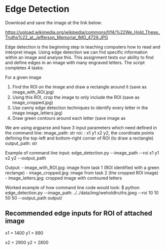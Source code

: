 
# Edge Detection
Download and save the image at the link below:

https://upload.wikimedia.org/wikipedia/commons/f/f4/%22We_Hold_These_Truths%22_at_Jefferson_Memorial_IMG_4729.JPG

Edge detection is the beginning step in teaching computers how to read and interpret image. Using edge detection we can fnd specific information within an image and analyse this. This assignment tests our ability to find and define edges in an image with many engraved letters. The script completes 4 tasks: 

For a given image
  1. Find the ROI on the image and draw a rectangle around it   (save as image_with_ROI.jpg)  
  2. Using this ROI, crop the image to only include the ROI   (save as image_cropped.jpg) 
  3. Use canny edge detection techniques to identify every letter in the image image_letters.jpg) 
  4. Draw green contours around each letter  (save image as  
  
We are using argparse and have 3 input parameters which need defined in the command line:
    image_path: str <path-to-image>
    roi: : x1 y1 x2 y2, the coordinate points defining the top-left and bottom-right corner of ROI (to draw a rectangle) 
    output_path: str <path-to-output-file>
    
Example of command line input:
    edge_detection.py --image_path <path-to-image> --roi x1 y1 x2 y2 --output_path <path-to-output-file>

Output:
    - image_with_ROI.jpg: image from task 1 (ROI identified with a green rectange) 
    - image_cropped.jpg: image from task 2 (the cropped ROI image) 
    - image_letters.jpg: cropped image with contoured letters
    
Worked example of how command line code would look: 
$ python edge_detection.py --image_path ../../data/img/weholdtruths.jpeg --roi 10 10 50 50 --output_path output/

## Recommended edge inputs for ROI of attached image 
x1 = 1400
y1 = 890 

x2 = 2900
y2 = 2800 
    
